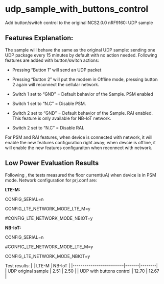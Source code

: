 # udp_sample_with_buttons_control
Add button/switch control to the original NCS2.0.0 nRF9160: UDP sample

## Features Explanation:
The sample will behave the same as the original UDP sample: sending one UDP package every 15 minutes by default with no action needed. Following features are added with button/switch actions:

* Pressing “Button 1” will send an UDP packet
* Pressing “Button 2”  will put the modem in Offline mode, pressing button 2 again will reconnect the cellular network.

* Switch 1 set to “GND” = Default behavior of the Sample. PSM enabled
* Switch 1 set to “N.C” = Disable PSM. 
* Switch 2 set to “GND” = Default behavior of the Sample. RAI enabled. This feature is only available for NB-IoT network.
* Switch 2 set to “N.C” = Disable RAI.

For PSM and RAI features, when device is connected with network, it will enable the new features configuration right away; when devcie is offline, it will enable the new features configuraiton when reconnect with network.

## Low Power Evaluation Results
Following [<How to Power Profile your cellular IoT application>](https://youtu.be/r_dr3Qd8inE), the tests measured the floor current(uA) when device is in PSM mode.
Network configuration for prj.conf are:
  
**LTE-M:**

CONFIG_SERIAL=n 
  
CONFIG_LTE_NETWORK_MODE_LTE_M=y 
  
#CONFIG_LTE_NETWORK_MODE_NBIOT=y 
  

  **NB-IoT:** 
 
CONFIG_SERIAL=n 
  
#CONFIG_LTE_NETWORK_MODE_LTE_M=y 
  
CONFIG_LTE_NETWORK_MODE_NBIOT=y 
  

Test results:
|                          | LTE-M | NB-IoT |
|--------------------------|-------|--------|
| UDP original sample      | 2.51  |  2.50  |
| UDP with buttons control | 12.70 |  12.67 |
